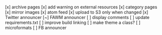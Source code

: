 [x] archive pages
[x] add warning on external resources
[x] category pages
[x] mirror images
[x] atom feed
[x] upload to S3 only when changed
[x] Twitter announcer
[~] FAWM announcer
[ ] display comments
[ ] update requirements.txt
[ ] improve build linking
[ ] make theme a class?
[ ] microformats
[ ] FB announcer
